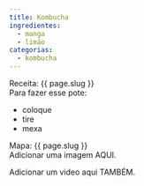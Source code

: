 ```yaml
---
title: Kombucha
ingredientes:
  - manga
  - limão
categorias:
  - kombucha
---
```

<div class="content-receita" markdown="1" data-slug="{{ page.slug }}">
  <div class="content-title">Receita: {{ page.slug }}</div>
  Para fazer esse pote:

  - coloque
  - tire
  - mexa
</div>

<div class="content-mapa" markdown="1" data-slug="{{ page.slug }}">
  <div class="content-title">Mapa: {{ page.slug }}</div>
  Adicionar uma imagem AQUI.
  
  Adicionar um video aqui TAMBÉM.
</div>
